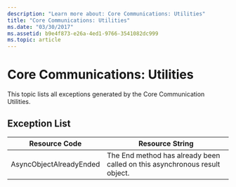 ```yaml
---
description: "Learn more about: Core Communications: Utilities"
title: "Core Communications: Utilities"
ms.date: "03/30/2017"
ms.assetid: b9e4f873-e26a-4ed1-9766-3541082dc999
ms.topic: article
---
```

# Core Communications: Utilities

This topic lists all exceptions generated by the Core Communication Utilities.  
  
## Exception List  
  
|Resource Code|Resource String|  
|-------------------|---------------------|  
|AsyncObjectAlreadyEnded|The End method has already been called on this asynchronous result object.|

